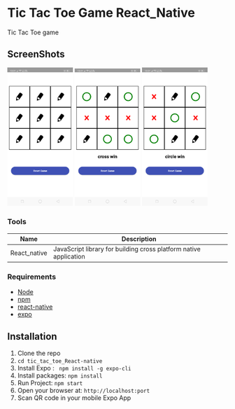 # Tic Tac Toe Game React_Native 
Tic Tac Toe game 

## ScreenShots
<img src="screenshots/Screenshot_2019-07-28-12-01-14-86.png" width=150px />  <img src="screenshots/Screenshot_2019-07-28-12-01-08-23.png" width=150px />  <img src="screenshots/Screenshot_2019-07-28-12-01-42-65.png" width=150px />









### Tools
| Name             | Description   |
| :-------------:|--------------|
| React_native |  JavaScript library for building cross platform native application |


### Requirements
- [Node](https://nodejs.org/)
- [npm](https://npmjs.com) 
- [react-native](https://facebook.github.io/react-native/)
- [expo](https://expo.io/)

## Installation


1. Clone the repo
2. `cd tic_tac_toe_React-native  `
3. Install Expo : ` npm install -g expo-cli`
4. Install packages: `npm install` 
5. Run Project: `npm start`
6. Open your browser at: `http://localhost:port`
7. Scan QR code in your mobile Expo App




